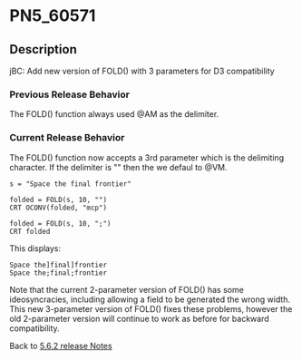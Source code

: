 # PN5_60571

<PageHeader />

## Description

jBC: Add new version of FOLD() with 3 parameters for D3 compatibility

### Previous Release Behavior

The FOLD() function always used @AM as the delimiter.

### Current Release Behavior

The FOLD() function now accepts a 3rd parameter which is the delimiting character. If the delimiter is "" then the we defaul to @VM.

```
s = "Space the final frontier"

folded = FOLD(s, 10, "")
CRT OCONV(folded, "mcp")

folded = FOLD(s, 10, ";")
CRT folded
```

This displays:

```
Space the]final]frontier
Space the;final;frontier
```

Note that the current 2-parameter version of FOLD() has some ideosyncracies, including allowing a field to be generated the wrong width. This new 3-parameter version of FOLD() fixes these problems, however the old 2-parameter version will continue to work as before for backward compatibility.

Back to [5.6.2 release Notes](./../README.md)

